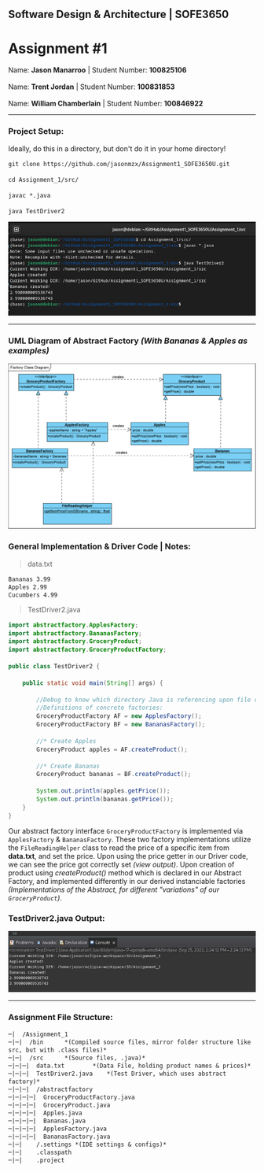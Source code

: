 
## Software Design & Architecture | SOFE3650
# Assignment #1

Name: **Jason Manarroo** | Student Number: **100825106** <br></br>
Name: **Trent Jordan** | Student Number: **100831853** <br></br>
Name: **William Chamberlain** | Student Number: **100846922**

---

### Project Setup:

Ideally, do this in a directory, but don't do it in your home directory!

```
git clone https://github.com/jasonmzx/Assignment1_SOFE3650U.git

cd Assignment_1/src/

javac *.java

java TestDriver2
```

![SETUP_A1](./static/SETUP_A1.png)

---

### UML Diagram of Abstract Factory _(With Bananas & Apples as examples)_
![SD_A1](./static/SD_A1.png)


### General Implementation & Driver Code | Notes:

> data.txt
```
Bananas 3.99
Apples 2.99
Cucumbers 4.99
```

> TestDriver2.java
```java
import abstractfactory.ApplesFactory;
import abstractfactory.BananasFactory;
import abstractfactory.GroceryProduct;
import abstractfactory.GroceryProductFactory;

public class TestDriver2 {
	
	public static void main(String[] args) {
		
		//Debug to know which directory Java is referencing upon file read
		//Definitions of concrete factories:
		GroceryProductFactory AF = new ApplesFactory();
		GroceryProductFactory BF = new BananasFactory();
		
		//* Create Apples
		GroceryProduct apples = AF.createProduct();

		//* Create Bananas
		GroceryProduct bananas = BF.createProduct();
		
		System.out.println(apples.getPrice());
		System.out.println(bananas.getPrice());	
	}
}
```

Our abstract factory interface `GroceryProductFactory` is implemented via `ApplesFactory` & `BananasFactory`. These two factory implementations utilize the `FileReadingHelper` class to read the price of a specific item from **data.txt**, and set the price. Upon using the price getter in our Driver code, we can see the price got correctly set *(view output)*. Upon creation of product using *createProduct()* method which is declared in our Abstract Factory, and implemented differently in our derived instanciable factories *(Implementations of the Abstract, for different "variations" of our `GroceryProduct`)*.


### TestDriver2.java Output:

![TestDriver 2](./static/SD_A1_TestDriver2_out.png)

--- 

### Assignment File Structure:

```
─|  /Assignment_1
─|─|  /bin      *(Compiled source files, mirror folder structure like src, but with .class files)*
─|─|  /src      *(Source files, .java)*
─|─|─|  data.txt        *(Data File, holding product names & prices)*
─|─|─|  TestDriver2.java    *(Test Driver, which uses abstract factory)*
─|─|─|  /abstractfactory
─|─|─|─|  GroceryProductFactory.java
─|─|─|─|  GroceryProduct.java
─|─|─|─|  Apples.java
─|─|─|─|  Bananas.java
─|─|─|─|  ApplesFactory.java
─|─|─|─|  BananasFactory.java
─|─|    /.settings *(IDE settings & configs)*
─|─|    .classpath
─|─|    .project
```
